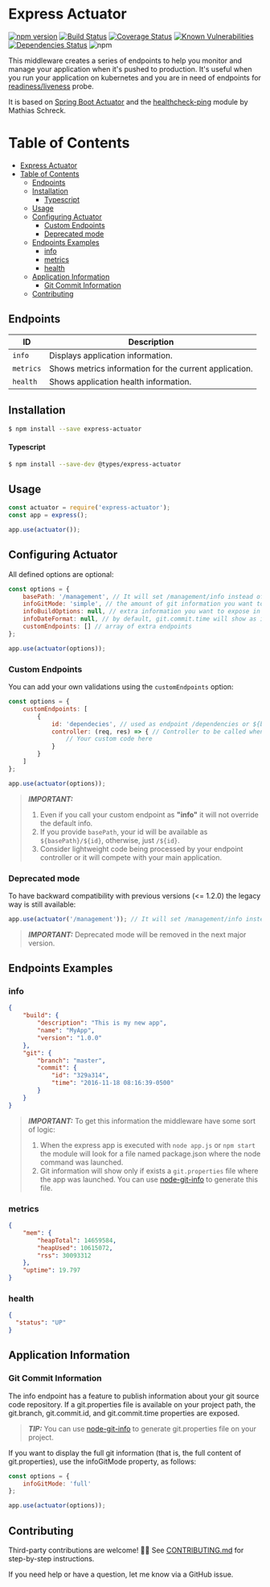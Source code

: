 # Express Actuator

[![npm version](https://img.shields.io/npm/v/express-actuator.svg?style=flat)](https://badge.fury.io/js/express-actuator)
[![Build Status](https://travis-ci.org/rcruzper/express-actuator.svg?branch=master)](https://travis-ci.org/rcruzper/express-actuator)
[![Coverage Status](https://coveralls.io/repos/github/rcruzper/express-actuator/badge.svg?branch=master)](https://coveralls.io/github/rcruzper/express-actuator?branch=master)
[![Known Vulnerabilities](https://snyk.io/test/npm/express-actuator/badge.svg)](https://snyk.io/test/npm/express-actuator)
[![Dependencies Status](https://david-dm.org/rcruzper/express-actuator.svg)](https://david-dm.org/rcruzper/express-actuator)
![npm](https://img.shields.io/npm/dm/express-actuator)

This middleware creates a series of endpoints to help you monitor and manage your application when it's pushed to production. It's useful when you run your application on kubernetes and you are in need of endpoints for [readiness/liveness](https://kubernetes.io/docs/tasks/configure-pod-container/configure-liveness-readiness-probes/) probe.

It is based on [Spring Boot Actuator](http://docs.spring.io/spring-boot/docs/current-SNAPSHOT/reference/htmlsingle/#production-ready) and the [healthcheck-ping](https://github.com/holidaycheck/healthcheck-ping) module by Mathias Schreck.

Table of Contents
=================

<!-- toc -->

- [Express Actuator](#express-actuator)
- [Table of Contents](#table-of-contents)
  - [Endpoints](#endpoints)
  - [Installation](#installation)
      - [Typescript](#typescript)
  - [Usage](#usage)
  - [Configuring Actuator](#configuring-actuator)
    - [Custom Endpoints](#custom-endpoints)
    - [Deprecated mode](#deprecated-mode)
  - [Endpoints Examples](#endpoints-examples)
    - [info](#info)
    - [metrics](#metrics)
    - [health](#health)
  - [Application Information](#application-information)
    - [Git Commit Information](#git-commit-information)
  - [Contributing](#contributing)

<!-- tocstop -->

## Endpoints

ID | Description
--- | ---
`info` | Displays application information.
`metrics` | Shows metrics information for the current application.
`health` | Shows application health information.

## Installation

```bash
$ npm install --save express-actuator
```

#### Typescript
```bash
$ npm install --save-dev @types/express-actuator
```

## Usage

```js
const actuator = require('express-actuator');
const app = express();

app.use(actuator());
```

## Configuring Actuator
All defined options are optional:

```js
const options = {
    basePath: '/management', // It will set /management/info instead of /info
    infoGitMode: 'simple', // the amount of git information you want to expose, 'simple' or 'full',
    infoBuildOptions: null, // extra information you want to expose in the build object. Requires an object.
    infoDateFormat: null, // by default, git.commit.time will show as is defined in git.properties. If infoDateFormat is defined, moment will format git.commit.time. See https://momentjs.com/docs/#/displaying/format/.
    customEndpoints: [] // array of extra endpoints
};

app.use(actuator(options));
```
### Custom Endpoints
You can add your own validations using the `customEndpoints` option:

```js
const options = {
    customEndpoints: [
        {
            id: 'dependecies', // used as endpoint /dependencies or ${basePath}/dependencies
            controller: (req, res) => { // Controller to be called when accessing this endpoint
                // Your custom code here
            }
        }
    ]
};

app.use(actuator(options));
```
> **_IMPORTANT:_**
>1. Even if you call your custom endpoint as **"info"** it will not override the default info.
>2. If you provide `basePath`, your id will be available as `${basePath}/${id}`, otherwise, just `/${id}`.
>3. Consider lightweight code being processed by your endpoint controller or it will compete with your main application.

### Deprecated mode
To have backward compatibility with previous versions (<= 1.2.0) the legacy way is still available:

```js
app.use(actuator('/management')); // It will set /management/info instead of /info
```

> **_IMPORTANT:_** Deprecated mode will be removed in the next major version.

## Endpoints Examples
### info
```json
{
    "build": {
        "description": "This is my new app",
        "name": "MyApp",
        "version": "1.0.0"
    },
    "git": {
        "branch": "master",
        "commit": {
            "id": "329a314",
            "time": "2016-11-18 08:16:39-0500"
        }
    }
}
```
> **_IMPORTANT:_** To get this information the middleware have some sort of logic:
>1. When the express app is executed with ```node app.js``` or ```npm start``` the module will look for a file named package.json where the node command was launched.
>2. Git information will show only if exists a ```git.properties``` file where the app was launched. You can use [node-git-info](https://www.npmjs.com/package/node-git-info) to generate this file.

### metrics
```json
{
    "mem": {
        "heapTotal": 14659584,
        "heapUsed": 10615072,
        "rss": 30093312
    },
    "uptime": 19.797
}
```

### health
```json
{
  "status": "UP"
}
```

## Application Information
### Git Commit Information
The info endpoint has a feature to publish information about your git source code repository. If a git.properties file is available on your project path, the git.branch, git.commit.id, and git.commit.time properties are exposed.

> **_TIP:_** You can use [node-git-info](https://www.npmjs.com/package/node-git-info) to generate git.properties file on your project.

If you want to display the full git information (that is, the full content of git.properties), use the infoGitMode property, as follows:

```js
const options = {
    infoGitMode: 'full'
};

app.use(actuator(options));
```

## Contributing

Third-party contributions are welcome! 🙏🏼 See [CONTRIBUTING.md](CONTRIBUTING.md) for step-by-step instructions.

If you need help or have a question, let me know via a GitHub issue.
